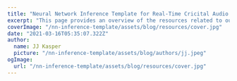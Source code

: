 ```yaml
---
title: "Neural Network Inference Template for Real-Time Cricital Audio Environments - Slides & Overview"
excerpt: "This page provides an overview of the resources related to our talk at the Audio Developer Conference 2023. Below you will find the slides and links to the recording and related github repositories."
coverImage: "/nn-inference-template/assets/blog/resources/cover.jpg"
date: "2021-03-16T05:35:07.322Z"
author:
  name: JJ Kasper
  picture: "/nn-inference-template/assets/blog/authors/jj.jpeg"
ogImage:
  url: "/nn-inference-template/assets/blog/resources/cover.jpg"
---
```

